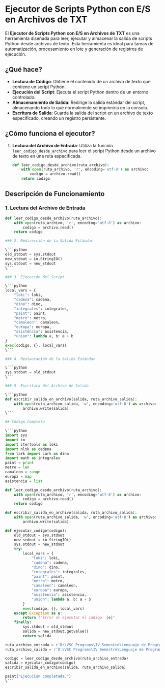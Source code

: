 # Ejecutor de Scripts Python con E/S en Archivos de TXT

El **Ejecutor de Scripts Python con E/S en Archivos de TXT** es una herramienta diseñada para leer, ejecutar y almacenar la salida de scripts Python desde archivos de texto. Esta herramienta es ideal para tareas de automatización, procesamiento en lote y generación de registros de ejecución.

## ¿Qué hace?

- **Lectura de Código**: Obtiene el contenido de un archivo de texto que contiene un script Python.
- **Ejecución del Script**: Ejecuta el script Python dentro de un entorno controlado.
- **Almacenamiento de Salida**: Redirige la salida estándar del script, almacenando todo lo que normalmente se imprimiría en la consola.
- **Escritura de Salida**: Guarda la salida del script en un archivo de texto especificado, creando un registro persistente.

## ¿Cómo funciona el ejecutor?

1. **Lectura del Archivo de Entrada**:
   Utiliza la función `leer_codigo_desde_archivo` para leer el script Python desde un archivo de texto en una ruta especificada.
   ```python
   def leer_codigo_desde_archivo(ruta_archivo):
       with open(ruta_archivo, 'r', encoding='utf-8') as archivo:
           codigo = archivo.read()
       return codigo

## Descripción de Funcionamiento

### 1. Lectura del Archivo de Entrada

```python
def leer_codigo_desde_archivo(ruta_archivo):
    with open(ruta_archivo, 'r', encoding='utf-8') as archivo:
        codigo = archivo.read()
    return codigo

### 2. Redirección de la Salida Estándar

\```python
old_stdout = sys.stdout
new_stdout = io.StringIO()
sys.stdout = new_stdout
\```

### 3. Ejecución del Script

\```python
local_vars = {
    "loki": loki,
    "cadena": cadena,
    "dino": dino,
    "integrales": integrales,
    "paint": paint,
    "metro": metro,
    "camaleon": camaleon,
    "europa": europa,
    "asistencia": asistencia,
    "union": lambda a, b: a + b
}
exec(codigo, {}, local_vars)
\```

### 4. Restauración de la Salida Estándar

\```python
sys.stdout = old_stdout
\```

### 5. Escritura del Archivo de Salida

\```python
def escribir_salida_en_archivo(salida, ruta_archivo_salida):
    with open(ruta_archivo_salida, 'w', encoding='utf-8') as archivo:
        archivo.write(salida)
\```

## Código Completo

\```python
import sys
import io
import itertools as loki
import nltk as cadena
from lark import Lark as dino
import math as integrales
paint = print
metro = len
camaleon = range
europa = map
asistencia = list

def leer_codigo_desde_archivo(ruta_archivo):
    with open(ruta_archivo, 'r', encoding='utf-8') as archivo:
        codigo = archivo.read()
    return codigo

def escribir_salida_en_archivo(salida, ruta_archivo_salida):
    with open(ruta_archivo_salida, 'w', encoding='utf-8') as archivo:
        archivo.write(salida)

def ejecutar_codigo(codigo):
    old_stdout = sys.stdout
    new_stdout = io.StringIO()
    sys.stdout = new_stdout
    try:
        local_vars = {
            "loki": loki,
            "cadena": cadena,
            "dino": dino,
            "integrales": integrales,
            "paint": paint,
            "metro": metro,
            "camaleon": camaleon,
            "europa": europa,
            "asistencia": asistencia,
            "union": lambda a, b: a + b
        }
        exec(codigo, {}, local_vars)
    except Exception as e:
        return f"Error al ejecutar el código: {e}"
    finally:
        sys.stdout = old_stdout
        salida = new_stdout.getvalue()
        return salida

ruta_archivo_entrada = r'D:\VSC Programs\IV Semestre\Lenguaje de Programaci´on II\Python\Input.txt'
ruta_archivo_salida = r'D:\VSC Programs\IV Semestre\Lenguaje de Programaci´on II\Python\Output.txt'

codigo = leer_codigo_desde_archivo(ruta_archivo_entrada)
salida = ejecutar_codigo(codigo)
escribir_salida_en_archivo(salida, ruta_archivo_salida)

paint("Ejecución completada.")
\```
